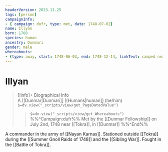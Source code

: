```yaml
---
headerVersion: 2023.11.25
tags: [person]
campaignInfo:
- { campaign: dufr, type: met, date: 1748-07-02}
name: Illyan
born: 1708
species: human
ancestry: Dunmari
gender: male
whereabouts:
- {type: away, start: 1748-06-03, end: 1748-12-14, linkText: camped near, location: Tokra, format: "<name:q>"}
---
```

# Illyan
>[!info]+ Biographical Info  
> A [[Dunmar|Dunmari]] [[Humans|human]] (he/him)  
> `$=dv.view("_scripts/view/get_PageDatedValue")`  
>> `$=dv.view("_scripts/view/get_Whereabouts")`  
>> %%^Campaign:dufr%% Met by the [[Dunmar Fellowship]] on July 2nd, 1748 near [[Tokra]], in [[Dunmar]] %%^End%%

A commander in the army of [[Nayan Karnas]]. Stationed outside [[Tokra]] during the [[Summer Gnoll Raids of 1748]] and the [[Sibling War]]. Fought in the [[Battle of Tokra]]. 